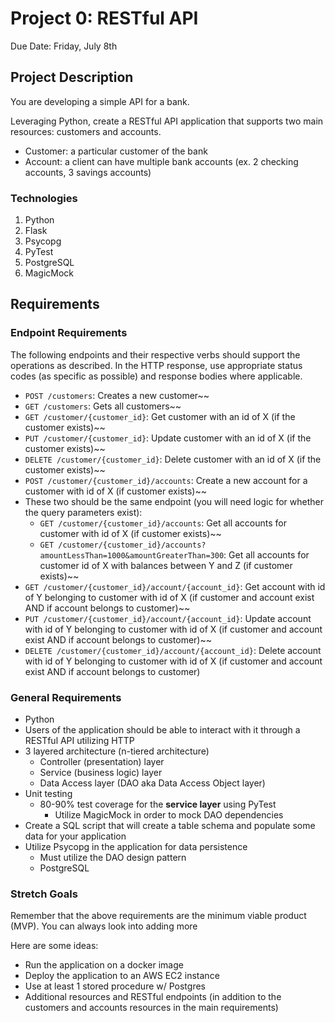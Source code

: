 # Project 0: RESTful API

Due Date: Friday, July 8th

## Project Description
You are developing a simple API for a bank.

Leveraging Python, create a RESTful API application that supports two main resources: customers and accounts.

* Customer: a particular customer of the bank
* Account: a client can have multiple bank accounts (ex. 2 checking accounts, 3 savings accounts)

### Technologies
1. Python
2. Flask
3. Psycopg
4. PyTest
5. PostgreSQL
6. MagicMock

## Requirements

### Endpoint Requirements
The following endpoints and their respective verbs should support the operations as described. In the HTTP response, use appropriate status codes (as specific as possible) and response bodies where applicable.

- `POST /customers`: Creates a new customer~~
- `GET /customers`: Gets all customers~~
- `GET /customer/{customer_id}`: Get customer with an id of X (if the customer exists)~~
- `PUT /customer/{customer_id}`: Update customer with an id of X (if the customer exists)~~
- `DELETE /customer/{customer_id}`: Delete customer with an id of X (if the customer exists)~~
- `POST /customer/{customer_id}/accounts`: Create a new account for a customer with id of X (if customer exists)~~
- These two should be the same endpoint (you will need logic for whether the query parameters exist):
    - `GET /customer/{customer_id}/accounts`: Get all accounts for customer with id of X (if customer exists)~~
    - `GET /customer/{customer_id}/accounts?amountLessThan=1000&amountGreaterThan=300`: Get all accounts for customer id of X with balances between Y and Z (if customer exists)~~
- `GET /customer/{customer_id}/account/{account_id}`: Get account with id of Y belonging to customer with id of X (if customer and account exist AND if account belongs to customer)~~
- `PUT /customer/{customer_id}/account/{account_id}`: Update account with id of Y belonging to customer with id of X (if customer and account exist AND if account belongs to customer)~~
- `DELETE /customer/{customer_id}/account/{account_id}`: Delete account with id of Y belonging to customer with id of X (if customer and account exist AND if account belongs to customer)

### General Requirements
- Python
- Users of the application should be able to interact with it through a RESTful API utilizing HTTP
- 3 layered architecture (n-tiered architecture)
    - Controller (presentation) layer
    - Service (business logic) layer
    - Data Access layer (DAO aka Data Access Object layer)
- Unit testing
    - 80-90% test coverage for the **service layer** using PyTest
        - Utilize MagicMock in order to mock DAO dependencies
- Create a SQL script that will create a table schema and populate some data for your application
- Utilize Psycopg in the application for data persistence
    - Must utilize the DAO design pattern
    - PostgreSQL

### Stretch Goals
Remember that the above requirements are the minimum viable product (MVP). You can always look into adding more

Here are some ideas:
- Run the application on a docker image
- Deploy the application to an AWS EC2 instance
- Use at least 1 stored procedure w/ Postgres
- Additional resources and RESTful endpoints (in addition to the customers and accounts resources in the main requirements)
